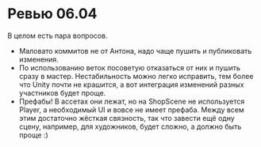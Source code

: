 ﻿# Ревью 06.04

В целом есть пара вопросов.

* Маловато коммитов не от Антона, надо чаще пушить и публиковать изменения.
* По использованию веток посоветую отказаться от них и пушить сразу в мастер. Нестабильность можно легко исправить, тем более что Unity почти не крашится, а вот интеграция изменений разных участников будет проще.
* Префабы! В ассетах они лежат, но на ShopScene не используется Player, а необходимый UI и вовсе не имеет префаба. Между всем этим достаточно жёсткая связность, так что завести ещё одну сцену, например, для художников, будет сложно, а должно быть проще :)
